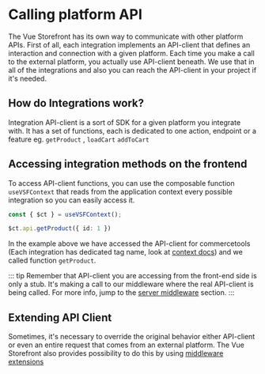 # Calling platform API

The Vue Storefront has its own way to communicate with other platform APIs. First of all, each integration implements an API-client that defines an interaction and connection with a given platform. Each time you make a call to the external platform, you actually use API-client beneath. We use that in all of the integrations and also you can reach the API-client in your project if it's needed.

## How do Integrations work?

Integration API-client is a sort of SDK for a given platform you integrate with. It has a set of functions, each is dedicated to one action, endpoint or a feature eg. `getProduct` , `loadCart` `addToCart`

## Accessing integration methods on the frontend

To access API-client functions, you can use the composable function `useVSFContext` that reads from the application context every possible integration so you can easily access it.

```ts
const { $ct } = useVSFContext();

$ct.api.getProduct({ id: 1 })
```

In the example above we have accessed the API-client for commercetools (Each integration has dedicated tag name, look at [context docs](/advanced/context)) and we called function `getProduct`.


::: tip
Remember that API-client you are accessing from the front-end side is only a stub. It's making a call to our middleware where the real API-client is being called. For more info, jump to the [server middleware](/advanced/server-middleware) section.
:::

## Extending API Client

Sometimes, it's necessary to override the original behavior either API-client or even an entire request that comes from an external platform. The Vue Storefront also provides possibility to do this by using [middleware extensions](/advanced/server-middleware)
